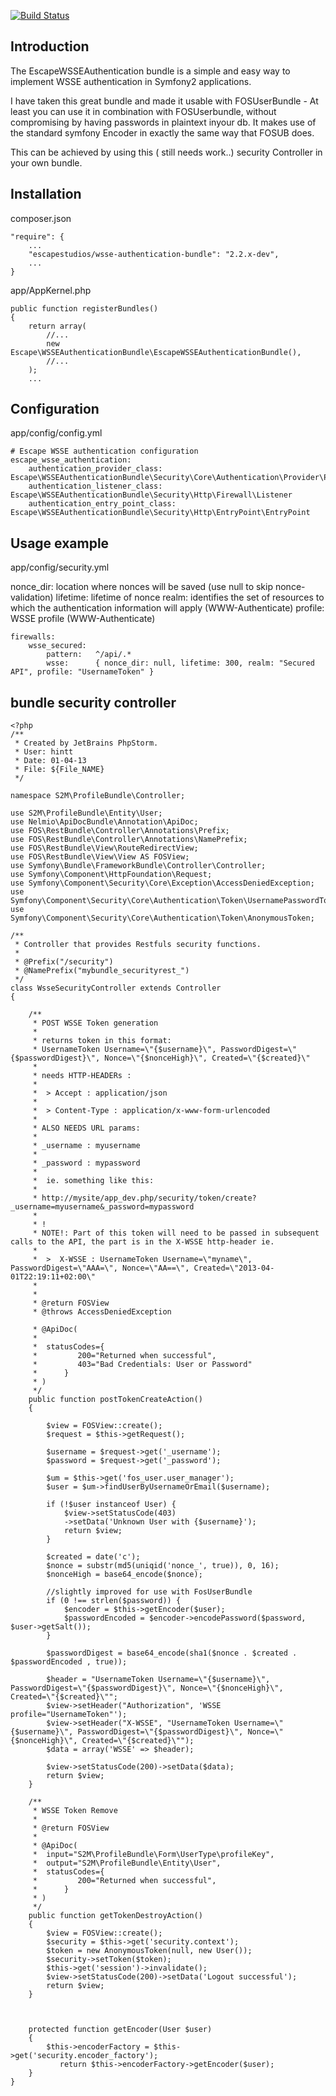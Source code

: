 [![Build Status](https://secure.travis-ci.org/escapestudios/EscapeWSSEAuthenticationBundle.png)](http://travis-ci.org/escapestudios/EscapeWSSEAuthenticationBundle)

## Introduction

The EscapeWSSEAuthentication bundle is a simple and easy way to implement WSSE authentication in Symfony2 applications.

I have taken this great bundle and made it usable with FOSUserBundle - At least you can use it in combination with FOSUserbundle, without compromising by having passwords in plaintext inyour db. It makes use of the standard symfony Encoder in exactly the same way that FOSUB does.

This can be achieved by using this ( still needs work..) security Controller in your own bundle.

 

## Installation

composer.json

```
"require": {
    ...
    "escapestudios/wsse-authentication-bundle": "2.2.x-dev",
    ...
}
```

app/AppKernel.php

```
public function registerBundles()
{
    return array(
        //...
        new Escape\WSSEAuthenticationBundle\EscapeWSSEAuthenticationBundle(),
        //...
    );
    ...
```

## Configuration

app/config/config.yml

```
# Escape WSSE authentication configuration
escape_wsse_authentication:
    authentication_provider_class: Escape\WSSEAuthenticationBundle\Security\Core\Authentication\Provider\Provider
    authentication_listener_class: Escape\WSSEAuthenticationBundle\Security\Http\Firewall\Listener
    authentication_entry_point_class: Escape\WSSEAuthenticationBundle\Security\Http\EntryPoint\EntryPoint
```

## Usage example

app/config/security.yml

nonce_dir: location where nonces will be saved (use null to skip nonce-validation)
lifetime: lifetime of nonce
realm: identifies the set of resources to which the authentication information will apply (WWW-Authenticate)
profile: WSSE profile (WWW-Authenticate)

```
firewalls:
    wsse_secured:
        pattern:   ^/api/.*
        wsse:      { nonce_dir: null, lifetime: 300, realm: "Secured API", profile: "UsernameToken" } 
```

##  bundle security controller


```
<?php
/**
 * Created by JetBrains PhpStorm.
 * User: hintt
 * Date: 01-04-13
 * File: ${File_NAME}
 */

namespace S2M\ProfileBundle\Controller;

use S2M\ProfileBundle\Entity\User;
use Nelmio\ApiDocBundle\Annotation\ApiDoc;
use FOS\RestBundle\Controller\Annotations\Prefix;
use FOS\RestBundle\Controller\Annotations\NamePrefix;
use FOS\RestBundle\View\RouteRedirectView;
use FOS\RestBundle\View\View AS FOSView;
use Symfony\Bundle\FrameworkBundle\Controller\Controller;
use Symfony\Component\HttpFoundation\Request;
use Symfony\Component\Security\Core\Exception\AccessDeniedException;
use Symfony\Component\Security\Core\Authentication\Token\UsernamePasswordToken;
use Symfony\Component\Security\Core\Authentication\Token\AnonymousToken;

/**
 * Controller that provides Restfuls security functions.
 *
 * @Prefix("/security")
 * @NamePrefix("mybundle_securityrest_")
 */
class WsseSecurityController extends Controller
{

    /**
     * POST WSSE Token generation
     *
     * returns token in this format:
     * UsernameToken Username=\"{$username}\", PasswordDigest=\"{$passwordDigest}\", Nonce=\"{$nonceHigh}\", Created=\"{$created}\"
     *
     * needs HTTP-HEADERs :
     *
     *  > Accept : application/json
     *
     *  > Content-Type : application/x-www-form-urlencoded
     *
     * ALSO NEEDS URL params:
     *
     * _username : myusername
     *
     * _password : mypassword
     *
     *  ie. something like this:
     *
     * http://mysite/app_dev.php/security/token/create?_username=myusername&_password=mypassword
     *
     * !
     * NOTE!: Part of this token will need to be passed in subsequent calls to the API, the part is in the X-WSSE http-header ie.
     *
     *  >  X-WSSE : UsernameToken Username=\"myname\", PasswordDigest=\"AAA=\", Nonce=\"AA==\", Created=\"2013-04-01T22:19:11+02:00\"
     *
     *
     * @return FOSView
     * @throws AccessDeniedException

     * @ApiDoc(
     *
     *  statusCodes={
     *         200="Returned when successful",
     *         403="Bad Credentials: User or Password"
     *      }
     * )
     */
    public function postTokenCreateAction()
    {

        $view = FOSView::create();
        $request = $this->getRequest();

        $username = $request->get('_username');
        $password = $request->get('_password');

        $um = $this->get('fos_user.user_manager');
        $user = $um->findUserByUsernameOrEmail($username);

        if (!$user instanceof User) {
            $view->setStatusCode(403)
            ->setData('Unknown User with {$username}');
            return $view;
        }

        $created = date('c');
        $nonce = substr(md5(uniqid('nonce_', true)), 0, 16);
        $nonceHigh = base64_encode($nonce);

        //slightly improved for use with FosUserBundle
        if (0 !== strlen($password)) {
            $encoder = $this->getEncoder($user);
            $passwordEncoded = $encoder->encodePassword($password, $user->getSalt());
        }

        $passwordDigest = base64_encode(sha1($nonce . $created . $passwordEncoded , true));

        $header = "UsernameToken Username=\"{$username}\", PasswordDigest=\"{$passwordDigest}\", Nonce=\"{$nonceHigh}\", Created=\"{$created}\"";
        $view->setHeader("Authorization", 'WSSE profile="UsernameToken"');
        $view->setHeader("X-WSSE", "UsernameToken Username=\"{$username}\", PasswordDigest=\"{$passwordDigest}\", Nonce=\"{$nonceHigh}\", Created=\"{$created}\"");
        $data = array('WSSE' => $header);

        $view->setStatusCode(200)->setData($data);
        return $view;
    }

    /**
     * WSSE Token Remove
     *
     * @return FOSView
     *
     * @ApiDoc(
     *  input="S2M\ProfileBundle\Form\UserType\profileKey",
     *  output="S2M\ProfileBundle\Entity\User",
     *  statusCodes={
     *         200="Returned when successful",
     *      }
     * )
     */
    public function getTokenDestroyAction()
    {
        $view = FOSView::create();
        $security = $this->get('security.context');
        $token = new AnonymousToken(null, new User());
        $security->setToken($token);
        $this->get('session')->invalidate();
        $view->setStatusCode(200)->setData('Logout successful');
        return $view;
    }



    protected function getEncoder(User $user)
    {
        $this->encoderFactory = $this->get('security.encoder_factory');
           return $this->encoderFactory->getEncoder($user);
    }
}

```

